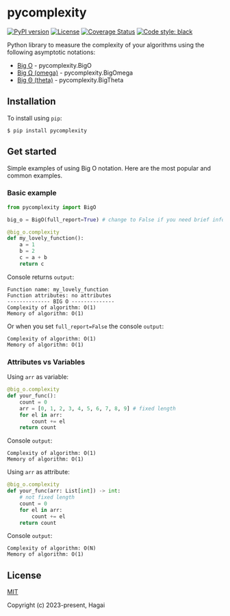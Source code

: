 # pycomplexity

[![PyPI version](https://img.shields.io/pypi/v/pycomplexity)](https://pypi.org/project/pycomplexity/)
[![License](https://img.shields.io/github/license/NikolaySimakov/pycomplexity)](https://github.com/NikolaySimakov/pycomplexity/blob/main/LICENSE)
[![Coverage Status](https://coveralls.io/repos/github/NikolaySimakov/pycomplexity/badge.svg?branch=master)](https://coveralls.io/github/NikolaySimakov/pycomplexity?branch=master)
[![Code style: black](https://img.shields.io/badge/code%20style-black-000000.svg)](https://github.com/psf/black)

Python library to measure the complexity of your algorithms using the following asymptotic notations:

- [Big O](https://en.wikipedia.org/wiki/Big_O_notation) - pycomplexity.BigO
- [Big Ω (omega)](https://en.wikipedia.org/wiki/Big_O_notation#Big_Omega_notation) - pycomplexity.BigOmega
- [Big Θ (theta)](https://en.wikipedia.org/?title=Big_Theta_notation&redirect=no) - pycomplexity.BigTheta

## Installation

To install using ``pip``:

```
$ pip install pycomplexity
```

## Get started

Simple examples of using Big O notation. Here are the most popular and common examples.

### Basic example

```python
from pycomplexity import BigO

big_o = BigO(full_report=True) # change to False if you need brief info

@big_o.complexity
def my_lovely_function():
    a = 1
    b = 2
    c = a + b
    return c
```

Console returns ``output``:

```
Function name: my_lovely_function
Function attributes: no attributes
-------------- BIG O --------------
Сomplexity of algorithm: O(1)
Memory of algorithm: O(1)
```

Or when you set ``full_report=False`` the console ``output``:

```
Сomplexity of algorithm: O(1)
Memory of algorithm: O(1)
```

### Attributes vs Variables

Using ``arr`` as variable:

```python
@big_o.complexity
def your_func():
    count = 0
    arr = [0, 1, 2, 3, 4, 5, 6, 7, 8, 9] # fixed length
    for el in arr:
        count += el
    return count
```

Console ``output``:

```
Сomplexity of algorithm: O(1)
Memory of algorithm: O(1)
```

Using ``arr`` as attribute:

```python
@big_o.complexity
def your_func(arr: List[int]) -> int:
    # not fixed length
    count = 0
    for el in arr:
        count += el
    return count
```

Console ``output``:

```
Сomplexity of algorithm: O(N)
Memory of algorithm: O(1)
```

## License

[MIT](http://opensource.org/licenses/MIT)

Copyright (c) 2023-present, Hagai